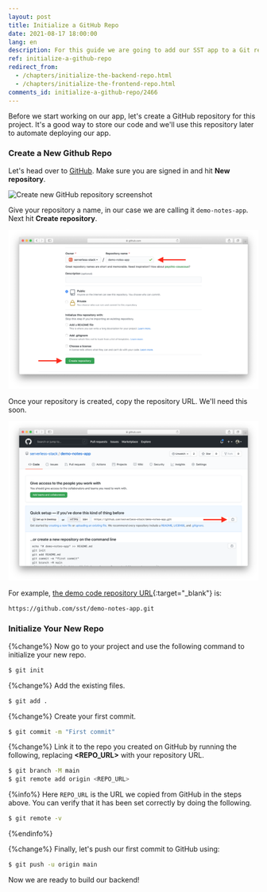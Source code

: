 ```yaml
---
layout: post
title: Initialize a GitHub Repo
date: 2021-08-17 18:00:00
lang: en
description: For this guide we are going to add our SST app to a Git repo. We do this so that we can automate our deployments later by just pushing to GitHub.
ref: initialize-a-github-repo
redirect_from:
  - /chapters/initialize-the-backend-repo.html
  - /chapters/initialize-the-frontend-repo.html
comments_id: initialize-a-github-repo/2466
---
```


Before we start working on our app, let's create a GitHub repository for this project. It's a good way to store our code and we'll use this repository later to automate deploying our app.

### Create a New Github Repo

Let's head over to [GitHub](https://github.com). Make sure you are signed in and hit **New repository**.

![Create new GitHub repository screenshot](/assets/part2/create-new-github-repository.png)

Give your repository a name, in our case we are calling it `demo-notes-app`. Next hit **Create repository**.

![Name new GitHub repository screenshot](/assets/part2/name-new-github-repository.png)

Once your repository is created, copy the repository URL. We'll need this soon.

![Copy new GitHub repo url screenshot](/assets/part2/copy-new-github-repo-url.png)

For example, [the demo code repository URL](https://github.com/serverless-stack/demo-notes-app.git){:target="_blank"} is:

``` txt
https://github.com/sst/demo-notes-app.git
```

### Initialize Your New Repo

{%change%} Now go to your project and use the following command to initialize your new repo.

``` bash
$ git init
```

{%change%} Add the existing files.

``` bash
$ git add .
```

{%change%} Create your first commit.

``` bash
$ git commit -m "First commit" 
```

{%change%} Link it to the repo you created on GitHub by running the following, replacing **<REPO_URL>** with your repository URL.

``` bash
$ git branch -M main
$ git remote add origin <REPO_URL>
```
{%info%}
Here `REPO_URL` is the URL we copied from GitHub in the steps above. You can verify that it has been set correctly by doing the following.

``` bash
$ git remote -v
```

{%endinfo%}

{%change%} Finally, let's push our first commit to GitHub using:

``` bash
$ git push -u origin main
```

Now we are ready to build our backend!
